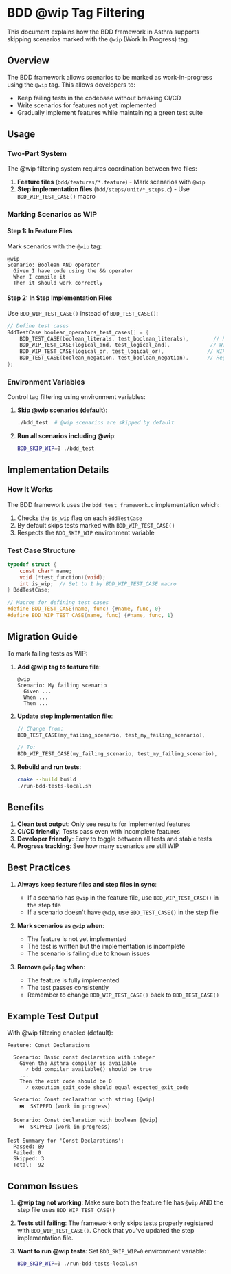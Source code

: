 # BDD @wip Tag Filtering

This document explains how the BDD framework in Asthra supports skipping scenarios marked with the `@wip` (Work In Progress) tag.

## Overview

The BDD framework allows scenarios to be marked as work-in-progress using the `@wip` tag. This allows developers to:
- Keep failing tests in the codebase without breaking CI/CD
- Write scenarios for features not yet implemented
- Gradually implement features while maintaining a green test suite

## Usage

### Two-Part System

The @wip filtering system requires coordination between two files:

1. **Feature files** (`bdd/features/*.feature`) - Mark scenarios with `@wip`
2. **Step implementation files** (`bdd/steps/unit/*_steps.c`) - Use `BDD_WIP_TEST_CASE()` macro

### Marking Scenarios as WIP

#### Step 1: In Feature Files

Mark scenarios with the `@wip` tag:

```gherkin
@wip
Scenario: Boolean AND operator
  Given I have code using the && operator
  When I compile it
  Then it should work correctly
```

#### Step 2: In Step Implementation Files

Use `BDD_WIP_TEST_CASE()` instead of `BDD_TEST_CASE()`:

```c
// Define test cases
BddTestCase boolean_operators_test_cases[] = {
    BDD_TEST_CASE(boolean_literals, test_boolean_literals),        // Regular test
    BDD_WIP_TEST_CASE(logical_and, test_logical_and),             // WIP test - will be skipped
    BDD_WIP_TEST_CASE(logical_or, test_logical_or),              // WIP test - will be skipped
    BDD_TEST_CASE(boolean_negation, test_boolean_negation),      // Regular test
};
```

### Environment Variables

Control tag filtering using environment variables:

1. **Skip @wip scenarios (default)**:
   ```bash
   ./bdd_test  # @wip scenarios are skipped by default
   ```

2. **Run all scenarios including @wip**:
   ```bash
   BDD_SKIP_WIP=0 ./bdd_test
   ```

## Implementation Details

### How It Works

The BDD framework uses the `bdd_test_framework.c` implementation which:

1. Checks the `is_wip` flag on each `BddTestCase`
2. By default skips tests marked with `BDD_WIP_TEST_CASE()`
3. Respects the `BDD_SKIP_WIP` environment variable

### Test Case Structure

```c
typedef struct {
    const char* name;
    void (*test_function)(void);
    int is_wip;  // Set to 1 by BDD_WIP_TEST_CASE macro
} BddTestCase;

// Macros for defining test cases
#define BDD_TEST_CASE(name, func) {#name, func, 0}
#define BDD_WIP_TEST_CASE(name, func) {#name, func, 1}
```

## Migration Guide

To mark failing tests as WIP:

1. **Add @wip tag to feature file**:
   ```gherkin
   @wip
   Scenario: My failing scenario
     Given ...
     When ...
     Then ...
   ```

2. **Update step implementation file**:
   ```c
   // Change from:
   BDD_TEST_CASE(my_failing_scenario, test_my_failing_scenario),
   
   // To:
   BDD_WIP_TEST_CASE(my_failing_scenario, test_my_failing_scenario),
   ```

3. **Rebuild and run tests**:
   ```bash
   cmake --build build
   ./run-bdd-tests-local.sh
   ```

## Benefits

1. **Clean test output**: Only see results for implemented features
2. **CI/CD friendly**: Tests pass even with incomplete features  
3. **Developer friendly**: Easy to toggle between all tests and stable tests
4. **Progress tracking**: See how many scenarios are still WIP

## Best Practices

1. **Always keep feature files and step files in sync**:
   - If a scenario has `@wip` in the feature file, use `BDD_WIP_TEST_CASE()` in the step file
   - If a scenario doesn't have `@wip`, use `BDD_TEST_CASE()` in the step file

2. **Mark scenarios as `@wip` when**:
   - The feature is not yet implemented
   - The test is written but the implementation is incomplete
   - The scenario is failing due to known issues

3. **Remove `@wip` tag when**:
   - The feature is fully implemented
   - The test passes consistently
   - Remember to change `BDD_WIP_TEST_CASE()` back to `BDD_TEST_CASE()`

## Example Test Output

With @wip filtering enabled (default):
```
Feature: Const Declarations

  Scenario: Basic const declaration with integer
    Given the Asthra compiler is available
      ✓ bdd_compiler_available() should be true
    ...
    Then the exit code should be 0
      ✓ execution_exit_code should equal expected_exit_code

  Scenario: Const declaration with string [@wip]
    ⏭️  SKIPPED (work in progress)

  Scenario: Const declaration with boolean [@wip]
    ⏭️  SKIPPED (work in progress)

Test Summary for 'Const Declarations':
  Passed: 89
  Failed: 0
  Skipped: 3
  Total:  92
```

## Common Issues

1. **@wip tag not working**: Make sure both the feature file has `@wip` AND the step file uses `BDD_WIP_TEST_CASE()`

2. **Tests still failing**: The framework only skips tests properly registered with `BDD_WIP_TEST_CASE()`. Check that you've updated the step implementation file.

3. **Want to run @wip tests**: Set `BDD_SKIP_WIP=0` environment variable:
   ```bash
   BDD_SKIP_WIP=0 ./run-bdd-tests-local.sh
   ```